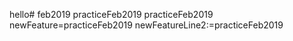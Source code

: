 hello# feb2019
practiceFeb2019
practiceFeb2019
newFeature=practiceFeb2019
newFeatureLine2:=practiceFeb2019
